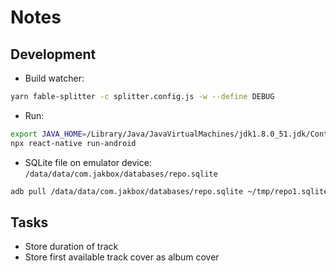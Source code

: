 # Notes

## Development

* Build watcher:
```bash
yarn fable-splitter -c splitter.config.js -w --define DEBUG
```

* Run:
```bash
export JAVA_HOME=/Library/Java/JavaVirtualMachines/jdk1.8.0_51.jdk/Contents/Home
npx react-native run-android
```

* SQLite file on emulator device: `/data/data/com.jakbox/databases/repo.sqlite`
```bash
adb pull /data/data/com.jakbox/databases/repo.sqlite ~/tmp/repo1.sqlite
```

## Tasks

* Store duration of track
* Store first available track cover as album cover
